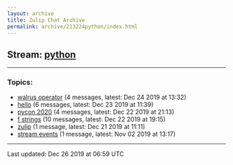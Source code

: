 ```yaml
---
layout: archive
title: Zulip Chat Archive
permalink: archive/213224python/index.html
---
```


## Stream: [python](https://programmers.zulipchat.com/archive/213224python/index.html)
---

### Topics:

* [walrus operator](16779walrusoperator.html) (4 messages, latest: Dec 24 2019 at 13:32)
* [hello](47413hello.html) (6 messages, latest: Dec 23 2019 at 11:39)
* [pycon 2020](34382pycon2020.html) (4 messages, latest: Dec 22 2019 at 21:13)
* [f strings](44113fstrings.html) (10 messages, latest: Dec 22 2019 at 19:15)
* [zulip](12309zulip.html) (1 message, latest: Dec 21 2019 at 11:11)
* [stream events](95106streamevents.html) (1 message, latest: Nov 02 2019 at 13:17)

<hr><p>Last updated: Dec 26 2019 at 06:59 UTC</p>